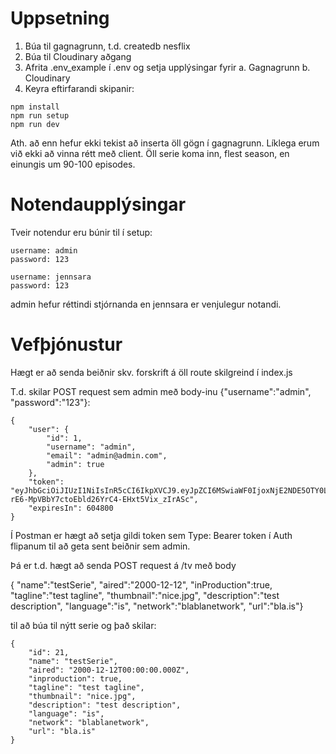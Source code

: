 # Uppsetning

1. Búa til gagnagrunn, t.d. createdb nesflix
2. Búa til Cloudinary aðgang
3. Afrita .env_example í .env og setja upplýsingar fyrir a. Gagnagrunn b. Cloudinary
4. Keyra eftirfarandi skipanir:

```
npm install
npm run setup
npm run dev
```
Ath. að enn hefur ekki tekist að inserta öll gögn í gagnagrunn. Líklega erum við ekki að vinna rétt með client. Öll serie koma inn, flest season, en einungis um 90-100 episodes.

# Notendaupplýsingar

Tveir notendur eru búnir til í setup:

```
username: admin
password: 123

username: jennsara
password: 123
```
admin hefur réttindi stjórnanda en jennsara er venjulegur notandi.

# Vefþjónustur

Hægt er að senda beiðnir skv. forskrift á öll route skilgreind í index.js

T.d. skilar POST request sem admin með body-inu {"username":"admin", "password":"123"}:
```
{
    "user": {
        "id": 1,
        "username": "admin",
        "email": "admin@admin.com",
        "admin": true
    },
    "token": "eyJhbGciOiJIUzI1NiIsInR5cCI6IkpXVCJ9.eyJpZCI6MSwiaWF0IjoxNjE2NDE5OTY0LCJleHAiOjE2MTcwMjQ3NjR9.me-rE6-MpVBbY7ctoEbld26YrC4-EHxt5Vix_zIrASc",
    "expiresIn": 604800
}
```
Í Postman er hægt að setja gildi token sem Type: Bearer token í Auth flipanum til að geta sent beiðnir sem admin.

Þá er t.d. hægt að senda POST request á /tv með body 

{ "name":"testSerie", "aired":"2000-12-12", "inProduction":true, "tagline":"test tagline", "thumbnail":"nice.jpg", "description":"test description", "language":"is", "network":"blablanetwork", "url":"bla.is"} 

til að búa til nýtt serie og það skilar:
```
{
    "id": 21,
    "name": "testSerie",
    "aired": "2000-12-12T00:00:00.000Z",
    "inproduction": true,
    "tagline": "test tagline",
    "thumbnail": "nice.jpg",
    "description": "test description",
    "language": "is",
    "network": "blablanetwork",
    "url": "bla.is"
}
```
